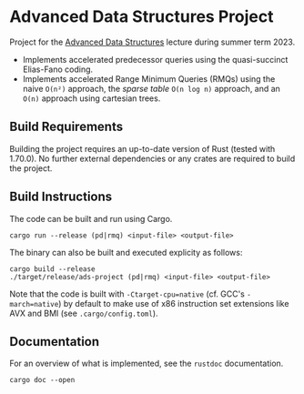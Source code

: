 # Advanced Data Structures Project

Project for the [Advanced Data Structures](https://algo2.iti.kit.edu/4521.php) lecture during summer term 2023.

- Implements accelerated predecessor queries using the quasi-succinct Elias-Fano coding.
- Implements accelerated Range Minimum Queries (RMQs) using the naive `O(n²)` approach,
  the _sparse table_ `O(n log n)` approach, and an `O(n)` approach using cartesian trees.

## Build Requirements

Building the project requires an up-to-date version of Rust (tested with 1.70.0).
No further external dependencies or any crates are required to build the project.

## Build Instructions

The code can be built and run using Cargo.

```
cargo run --release (pd|rmq) <input-file> <output-file>
```

The binary can also be built and executed explicity as follows:

```
cargo build --release
./target/release/ads-project (pd|rmq) <input-file> <output-file>
```

Note that the code is built with `-Ctarget-cpu=native` (cf. GCC's `-march=native`) by default to 
  make use of x86 instruction set extensions like AVX and BMI (see `.cargo/config.toml`).

## Documentation

For an overview of what is implemented, see the `rustdoc` documentation.

```
cargo doc --open
```
